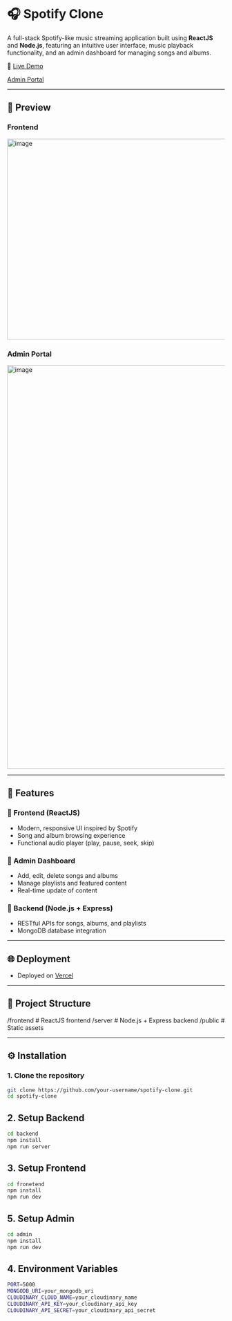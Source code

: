 # 🎧 Spotify Clone

A full-stack Spotify-like music streaming application built using **ReactJS** and **Node.js**, featuring an intuitive user interface, music playback functionality, and an admin dashboard for managing songs and albums.

🚀 [Live Demo](https://spotify-client-rho.vercel.app)

[Admin Portal](https://spotify-admin-kappa.vercel.app)

---

## 📸 Preview

### Frontend
<img width="950" height="465" alt="image" src="https://github.com/user-attachments/assets/bd1364b4-22b0-45ba-924f-c54e887d376c" />

### Admin Portal
<img width="1918" height="934" alt="image" src="https://github.com/user-attachments/assets/950d3e0b-e615-4bc0-809b-e53eaa7c18bc" />



---

## 🔧 Features

### 🎵 Frontend (ReactJS)
- Modern, responsive UI inspired by Spotify
- Song and album browsing experience
- Functional audio player (play, pause, seek, skip)

### 🔐 Admin Dashboard
- Add, edit, delete songs and albums
- Manage playlists and featured content
- Real-time update of content

### 🧠 Backend (Node.js + Express)
- RESTful APIs for songs, albums, and playlists
- MongoDB database integration

---

## 🌐 Deployment
- Deployed on [Vercel](https://vercel.com)

---

## 📁 Project Structure

/frontend # ReactJS frontend
/server # Node.js + Express backend
/public # Static assets


---

## ⚙️ Installation

### 1. Clone the repository

```bash
git clone https://github.com/your-username/spotify-clone.git
cd spotify-clone
```

## 2. Setup Backend

```bash
cd backend
npm install
npm run server
```

## 3. Setup Frontend
```bash
cd fronetend
npm install
npm run dev
```

## 5. Setup Admin

```bash
cd admin
npm install
npm run dev
```

## 4. Environment Variables
```bash
PORT=5000
MONGODB_URI=your_mongodb_uri
CLOUDINARY_CLOUD_NAME=your_cloudinary_name
CLOUDINARY_API_KEY=your_cloudinary_api_key
CLOUDINARY_API_SECRET=your_cloudinary_api_secret

```
